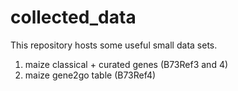 # collected_data
This repository hosts some useful small data sets.

1. maize classical + curated genes (B73Ref3 and 4)
2. maize gene2go table (B73Ref4)

